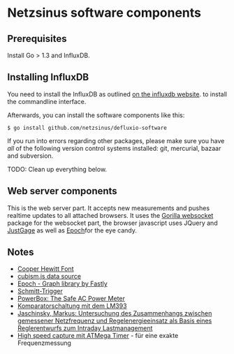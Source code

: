 Netzsinus software components
=============================

Prerequisites
-------------

Install Go > 1.3 and InfluxDB.

## Installing InfluxDB

You need to install the InfluxDB as outlined [on the influxdb
website](http://influxdb.com/docs/v0.7/introduction/installation.html).
to install the commandline interface.

Afterwards, you can install the software components like this:

	$ go install github.com/netzsinus/defluxio-software

If you run into errors regarding other packages, please make sure you
have *all* of the following version control systems installed: git,
mercurial, bazaar and subversion.


TODO: Clean up everything below.

Web server components
---------------------

This is the web server part. It accepts new measurements and pushes
realtime updates to all attached browsers. It uses the 
[Gorilla websocket](https://github.com/gorilla/websocket) package for
the websocket part, the browser javascript uses JQuery and
[JustGage](http://justgage.com/) as well as
[Epoch](http://fastly.github.io/epoch/)for the eye candy.



Notes
-----

* [Cooper Hewitt Font](http://www.cooperhewitt.org/colophon/cooper-hewitt-the-typeface-by-chester-jenkins/)
* [cubism.js data source](https://stackoverflow.com/questions/18069409/are-there-any-tutorials-or-examples-for-cubism-js-websocket)
* [Epoch - Graph library by Fastly](http://fastly.github.io/epoch/)
* [Schmitt-Trigger](http://www.mikrocontroller.net/articles/Schmitt-Trigger)
* [PowerBox: The Safe AC Power Meter](https://instruct1.cit.cornell.edu/Courses/ee476/FinalProjects/s2008/cj72_xg37/cj72_xg37/)
* [Komparatorschaltung mit dem LM393](http://www.ne555.at/schaltungstechnik/390-komparator-mit-lm393-und-einfacher-spannungsversorgung.html)
* [Jaschinsky, Markus: Untersuchung des Zusammenhangs zwischen gemessener Netzfrequenz und Regelenergieeinsatz als Basis eines Reglerentwurfs zum Intraday Lastmanagement](http://edoc.sub.uni-hamburg.de/haw/frontdoor.php?source_opus=2067&la=de)
* [High speed capture mit ATMega Timer](http://www.mikrocontroller.net/articles/High-Speed_capture_mit_ATmega_Timer) - für eine exakte Frequenzmessung


